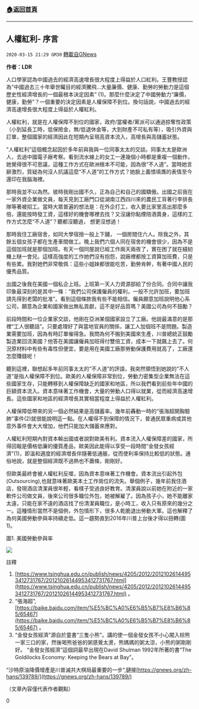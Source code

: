 ###  [:house:返回首頁](https://github.com/ourhimalayas/txt)
---

## 人權紅利- 序言
`2020-03-15 21:29 GM30` [轉載自GNews](https://gnews.org/zh-hant/142020/)

**作者：LDR**

人口學家認為中國過去的經濟高速增長很大程度上得益於人口紅利。王豐教授認為“中國過去三十年舉世矚目的經濟騰飛…大量廉價、健康、勤勞的勞動力是這個歷史性經濟增長的一個最根本決定因素” (1)。那麼什麼決定了中國勞動力“廉價，健康，勤勞”？一個重要的決定因素是人權保障不到位。換句話說，中國過去的經濟高速增長很大程度上得益於人權紅利。

人權紅利，就是在人權保障不到位的國家，政府/當權者/黨派可以通過掠奪性政策（小到延長工時，低保險金，無/低退休金等，大到財產不可私有等），吸引外資與訂單，整個國家的經濟因此在短期內呈現高資本流入，高增長與高儲蓄狀態。

“人權紅利”這個概念起因於多年前與我與一位同事太太的交談。同事太太是歐洲人，去過中國電子廠考察。看到流水線上的女工一連幾個小時都是重複一個動作，她覺得很不可思議，這種工作方式在歐洲根本不可能，因為很“不人道”。當時她言辭激烈，質疑為何沒人抗議這麼“不人道”的工作方式？她臉上義憤填膺的表情至今還印在我腦海裡。

那時我並不以為然。彼時我剛出國不久，正為自己和自己的國驕傲。出國之前我在一家外資企業做文員，每天見到工廠門口從湖南江西四川來的農民工背著行李排長隊等著被招工。當時大眾普遍的想法是：在外企打工，收入要比家里高出那麼多倍，還能按時發工資，這樣好的機會哪裡去找？又沒讓你點煙陪酒賣身，這樣的工作方式怎麼“不人道”？聽都沒聽過， 想更沒想過！

那時我住工廠宿舍，如同大學宿捨一般上下舖， 一個房間住六人。除我之外，其餘五個女孩子都在生產車間做工。晚上我們六個人同在宿舍的機會很少，因為不是這個加班就是那個加班。有天一個同屋說已經工作兩天兩夜了，實在困了就在縫紉機上瞇一會兒。這樣高強度的工作她們沒有抱怨，說廠裡都按工資算加班費，只是有些累。我對她們非常敬佩：這些小姐妹都很能吃苦，勤勞肯幹，有著中國人民的優秀品質。

出國之後我在美國一個私企上班。上班第一天人力資源部給了份合同。合同中讓我印象最深刻的是其中一條：“我們公司保護僱員的權利，一般不允許加班，要加班請先得到老闆的批准”。看到這個條款我有些不能相信。僱員願意加班說明他心系公司，願意為企業和國家做出無私貢獻，這不是好品質嗎？美國公司為何不鼓勵？

前段時間和一位企業家交談，他剛在亞洲某個國家設立了工廠。他說最滿意的是那裡“工人很聽話”。只要處理好了與當地官員的關係，讓工人加個班不是問題。製造業需要加班，因為有時訂單催得急。我問為何不搬到美國來生產，川普總統正鼓勵製造業回流美國？他答在美國讓僱員加班得付雙倍工資，成本一下就飆上去了。何況原材料中有些有毒性但便宜，要是用在美國工廠那勞動保護費用就高了，工廠還怎麼賺錢呢！

聽到這裡，聯想起多年前同事太太的“不人道”的評語，我突然領悟到她說的“不人道”是指人權保障不到位。歐美的人權保障非常到位，勞動力密集型企業無法在這些國家生存，只能轉移到人權保障缺乏的國家和地區，所以我們看到前些年中國的巨額資本流入。資本意味著工作機會，大量的勞動人口得以就業，從而經濟高速增長。這些國家和地區的經濟增長其實相當程度上得益於人權紅利。

人權保障低帶來的另一個必然結果是高儲蓄率。幾年前轟動一時的“張海超開胸驗肺”事件(2)就很能說明這一點。在人權得不到保障的情況下，普通民眾重病或其他意外事件會大大增加，他們只能加大儲蓄來應對。

人權紅利短期內對資本輸出國或者說對歐美有利。資本流入人權保障差的國家，所得回報是價格低廉的優質產品，歐美因此能得以享受一段時間“金發女孩經濟”(1)，即溫和適度的經濟增長伴隨著低通脹，從而使利率保持比較低的狀態。通俗地說，就是整個經濟既不過熱也不蕭條，剛剛好。

但歐美最終會被人權紅利反噬，因為資本意味著工作機會。資本流出引起外包(Outsourcing),也就意味著歐美本土工作崗位的流失。舉個例子，幾年前我住酒店，發現酒店清潔員很年輕，看樣子受過良好教育。清潔員說以前她在附近的一家軟件公司做文員，後來公司很多職位外包，她被解雇了。因為孩子小，她不能離家太遠，只能在家不遠的酒店找了份清潔員職位，是小時工，收入只有原來的幾分之一。這種情形當然不是個例，外包情形下，很多人乾脆退出勞動大軍。這也解釋了為何美國勞動參與率持續走低。這一趨勢直到2016年川普上台後才得以扭轉(圖1)。

圖1. 美國勞動參與率

![](https://s3-ap-northeast-1.amazonaws.com/news.guo.offload.media/wp-content/uploads/2020/03/15212113/1-153.jpg)

註釋

1. [https://www.tsinghua.edu.cn/publish/news/4205/2012/20121026144953412731767/20121026144953412731767.html](https://www.tsinghua.edu.cn/publish/news/4205/2012/20121026144953412731767/20121026144953412731767.html) 。
2. “張海超”, [https://baike.baidu.com/item/%E5%BC%A0%E6%B5%B7%E8%B6%85/65467](https://baike.baidu.com/item/%E5%BC%A0%E6%B5%B7%E8%B6%85/65467) 。
3. “金發女孩經濟”源自於童書“三隻小熊”。講的使一個金發女孩不小心闖入棕熊一家三口的家，然後喝熊爸爸的粥感覺太燙，熊媽媽的粥太涼，小熊的粥剛剛好。 “金發女孩經濟”這個詞最早出現在David Shulman 1992年所著的書“The Goldilocks Economy: Keeping the Bears at Bay”。


“沙特原油降價增產是川普滅共大棋局最重要的一步“,鏈接[https://gnews.org/zh-hans/139789/](https://gnews.org/zh-hans/139789/)

（文章內容僅代表作者觀點）

0
